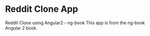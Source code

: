 # Reddit Clone App
Reddit Clone using Angular2 - ng-book
This app is from the ng-book Angular 2 book.
